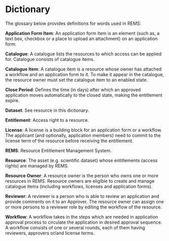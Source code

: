 # Dictionary

The glossary below provides definitions for words used in REMS:

**Application Form Item**: An application form item is an element (such as, a text box, checkbox or a place to upload an attachment) on an application form.

**Catalogue**: A catalogue lists the resources to which access can be applied for. Catalogue consists of catalogue items.

**Catalogue Item**: A catalogue item is a resource whose owner has attached a workflow and an application form to it. To make it appear in the catalogue, the resource owner must set the catalogue item to an enabled state.

**Close Period**: Defines the time (in days) after which an approved application moves automatically to the closed state, making the entitlement expire.

**Dataset**: See resource in this dictionary.

**Entitlement**: Access right to a resource.

**License**: A license is a building block for an application form or a workflow. The applicant (and optionally, application members) need to commit to the license term of the resource before receiving the entitlement.

**REMS**: Resource Entitlement Management System.

**Resource**: The asset (e.g. scientific dataset) whose entitlements (access rights) are managed by REMS.

**Resource Owner**: A resource owner is the person who owns one or more resources in REMS. Resource owners are eligible to create and manage catalogue items (including workflows, licenses and application forms).

**Reviewer**: A reviewer is a person who is able to review an application and provide comments on it to an Approver. The resource owner can assign one or more persons to a reviewer role by editing the workflow of the resource.

**Workflow**: A workflow takes in the steps which are needed in application approval process to circulate the application in desired approval sequence. A workflow consists of one or several rounds, each of them having reviewers, approvers or/and license terms.
